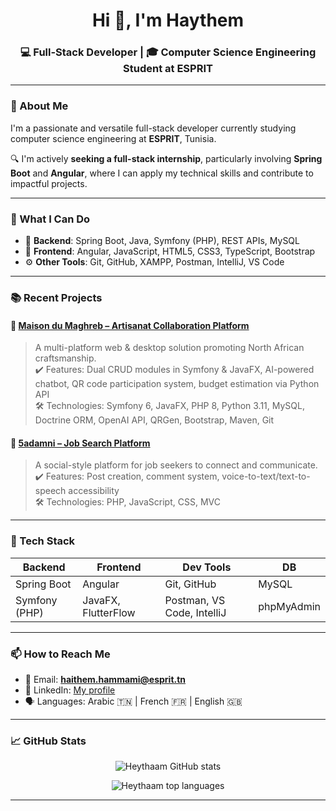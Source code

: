 <h1 align="center">Hi 👋, I'm Haythem</h1>
<h3 align="center">💻 Full-Stack Developer | 🎓 Computer Science Engineering Student at ESPRIT</h3>

---

### 🌟 About Me

I'm a passionate and versatile full-stack developer currently studying computer science engineering at **ESPRIT**, Tunisia.

🔍 I'm actively **seeking a full-stack internship**, particularly involving **Spring Boot** and **Angular**, where I can apply my technical skills and contribute to impactful projects.

---

### 💼 What I Can Do

- 🔧 **Backend**: Spring Boot, Java, Symfony (PHP), REST APIs, MySQL  
- 🎨 **Frontend**: Angular, JavaScript, HTML5, CSS3, TypeScript, Bootstrap  
- ⚙️ **Other Tools**: Git, GitHub, XAMPP, Postman, IntelliJ, VS Code 

---

### 📚 Recent Projects

#### 🔗 [Maison du Maghreb – Artisanat Collaboration Platform](https://github.com/Heythaam/3A-PIDEV-maison-du-maghreb)
> A multi-platform web & desktop solution promoting North African craftsmanship.  
> ✔️ Features: Dual CRUD modules in Symfony & JavaFX, AI-powered chatbot, QR code participation system, budget estimation via Python API  
> 🛠️ Technologies: Symfony 6, JavaFX, PHP 8, Python 3.11, MySQL, Doctrine ORM, OpenAI API, QRGen, Bootstrap, Maven, Git



#### 🔗 [5adamni – Job Search Platform](https://github.com/Heythaam/Projet2A-5adamni)
> A social-style platform for job seekers to connect and communicate.  
> ✔️ Features: Post creation, comment system, voice-to-text/text-to-speech accessibility  
> 🛠️ Technologies: PHP, JavaScript, CSS, MVC

---

### 🧰 Tech Stack

| Backend | Frontend | Dev Tools | DB |
|--------|---------|----------|----|
| Spring Boot | Angular | Git, GitHub | MySQL |
| Symfony (PHP) | JavaFX, FlutterFlow | Postman, VS Code, IntelliJ | phpMyAdmin |

---

### 📫 How to Reach Me

- 📧 Email: **haithem.hammami@esprit.tn**
- 💼 LinkedIn: [My profile](https://www.linkedin.com/in/heytham-hammami-6a9733248/)
- 🗣️ Languages: Arabic 🇹🇳 | French 🇫🇷 | English 🇬🇧

---

### 📈 GitHub Stats

<p align="center">
  <img src="https://github-readme-stats.vercel.app/api?username=Heythaam&show_icons=true&theme=react&hide_border=true" alt="Heythaam GitHub stats" />
</p>

<p align="center">
  <img src="https://github-readme-stats.vercel.app/api/top-langs/?username=Heythaam&layout=compact&theme=react&hide_border=true" alt="Heythaam top languages" />
</p>

---
